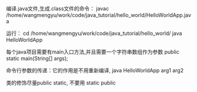 编译.java文件,生成.class文件的命令：
javac /home/wangmengyu/work/code/java_tutorial/hello_world/HelloWorldApp.java

运行：
cd  /home/wangmengyu/work/code/java_tutorial/hello_world/
java HelloWorldApp 

每个java项目需要有main入口方法,并且需要一个字符串数组作为参数
public static main(String[] args);

命令行参数的传递：它的作用是不用重新编译,
java HelloWorldApp arg1 arg2 

类的修饰尽量public static, 不要用 static public

